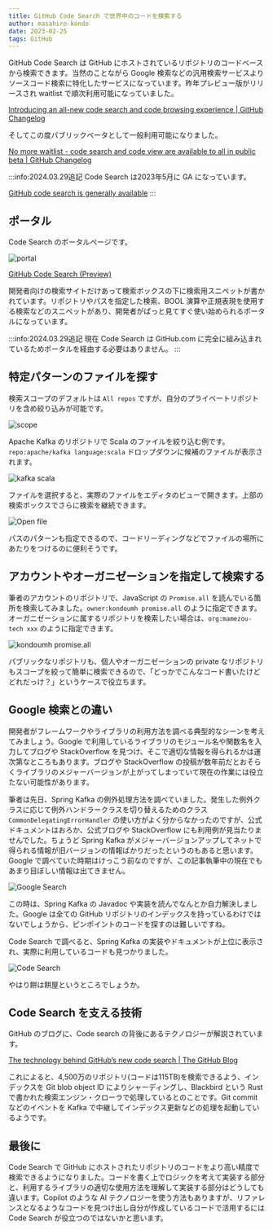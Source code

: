 ```yaml
---
title: GitHub Code Search で世界中のコードを検索する
author: masahiro-kondo
date: 2023-02-25
tags: GitHub
---
```


GitHub Code Search は GitHub にホストされているリポジトリのコードベースから検索できます。当然のことながら Google 検索などの汎用検索サービスよりソースコード検索に特化したサービスになっています。昨年プレビュー版がリリースされ waitlist で順次利用可能になっていました。

[Introducing an all-new code search and code browsing experience | GitHub Changelog](https://github.blog/changelog/2022-11-09-introducing-an-all-new-code-search-and-code-browsing-experience/)

そしてこの度パブリックベータとして一般利用可能になりました。

[No more waitlist - code search and code view are available to all in public beta | GitHub Changelog](https://github.blog/changelog/2023-02-23-no-more-waitlist-code-search-and-code-view-are-available-to-all-in-public-beta/)

:::info:2024.03.29追記
Code Search は2023年5月に GA になっています。

[GitHub code search is generally available](https://github.blog/2023-05-08-github-code-search-is-generally-available/)
:::

## ポータル
Code Search のポータルページです。

![portal](https://i.gyazo.com/0387a908a9765e6ce7fd507c107eb7d1.png)

[GitHub Code Search (Preview)](https://cs.github.com/)

開発者向けの検索サイトだけあって検索ボックスの下に検索用スニペットが書かれています。リポジトリやパスを指定した検索、BOOL 演算や正規表現を使用する検索などのスニペットがあり、開発者がぱっと見てすぐ使い始められるポータルになっています。

:::info:2024.03.29追記
現在 Code Search は GitHub.com に完全に組み込まれているためポータルを経由する必要はありません。
:::

## 特定パターンのファイルを探す
検索スコープのデフォルトは `All repos` ですが、自分のプライベートリポジトリを含め絞り込みが可能です。

![scope](https://i.gyazo.com/10b0a3cda60f9641d6cd5852915a4496.png)

Apache Kafka のリポジトリで Scala のファイルを絞り込む例です。`repo:apache/kafka language:scala` ドロップダウンに候補のファイルが表示されます。

![kafka scala](https://i.gyazo.com/f7242b0ff304f49da9d343123894d4c9.png)

ファイルを選択すると、実際のファイルをエディタのビューで開きます。上部の検索ボックスでさらに検索を継続できます。

![Open file](https://i.gyazo.com/ae1e53612ed0df3b8db4dd82f4ec450c.png)

パスのパターンも指定できるので、コードリーディングなどでファイルの場所にあたりをつけるのに便利そうです。

## アカウントやオーガニゼーションを指定して検索する
筆者のアカウントのリポジトリで、JavaScript の `Promise.all` を読んでいる箇所を検索してみました。`owner:kondoumh promise.all` のように指定できます。オーガニゼーションに属するリポジトリを検索したい場合は、`org:mamezou-tech xxx` のように指定できます。

![kondoumh promise.all](https://i.gyazo.com/766efb99f2aa68b3c76866ddb9bb304f.png)

パブリックなリポジトリも、個人やオーガニゼーションの private なリポジトリもスコープを絞って簡単に検索できるので、「どっかでこんなコード書いたけどどれだっけ？」というケースで役立ちます。

## Google 検索との違い
開発者がフレームワークやライブラリの利用方法を調べる典型的なシーンを考えてみましょう。Google で利用しているライブラリのモジュール名や関数名を入力してブログや StackOverflow を見つけ、そこで適切な情報を得られるかは運次第なところもあります。ブログや StackOverflow の投稿が数年前だとおそらくライブラリのメジャーバージョンが上がってしまっていて現在の作業には役立たない可能性があります。

筆者は先日、Spring Kafka の例外処理方法を調べていました。発生した例外クラスに応じて例外ハンドラークラスを切り替えるためのクラス `CommonDelegatingErrorHandler` の使い方がよく分からなかったのですが、公式ドキュメントはおろか、公式ブログや StackOverflow にも利用例が見当たりませんでした。ちょうど Spring Kafka がメジャーバージョンアップしてネットで得られる情報が旧バージョンの情報ばかりだったというのもあると思います。Google で調べていた時期はけっこう前なのですが、この記事執筆中の現在でもあまり目ぼしい情報は出てきません。

![Google Search](https://i.gyazo.com/933dc605fea1ff96dd43419fa5bbd343.png)

この時は、Spring Kafka の Javadoc や実装を読んでなんとか自力解決しました。Google は全ての GitHub リポジトリのインデックスを持っているわけではないでしょうから、ピンポイントのコードを探すのは難しいですね。

Code Search で調べると、Spring Kafka の実装やドキュメントが上位に表示され、実際に利用しているコードも見つかりました。

![Code Search](https://i.gyazo.com/d15a5d85ce0d6ffad4bf7b80b1416655.png)

やはり餅は餅屋というところでしょうか。

## Code Search を支える技術

GitHub のブログに、Code search の背後にあるテクノロジーが解説されています。

[The technology behind GitHub’s new code search | The GitHub Blog](https://github.blog/2023-02-06-the-technology-behind-githubs-new-code-search/)

これによると、4,500万のリポジトリ(コードは115TB)を検索できるよう、インデックスを Git blob object ID によりシャーディングし、Blackbird という Rust で書かれた検索エンジン・クローラで処理しているとのことです。Git commit などのイベントを Kafka で中継してインデックス更新などの処理を起動しているようです。

## 最後に
Code Search で GitHub にホストされたリポジトリのコードをより高い精度で検索できるようになりました。コードを書く上でロジックを考えて実装する部分と、利用するライブラリの適切な使用方法を理解して実装する部分はどうしても違います。Copilot のような AI テクノロジーを使う方法もありますが、リファレンスとなるようなコードを見つけ出し自分が作成しているコードで活用するには Code Search が役立つのではないかと思います。
